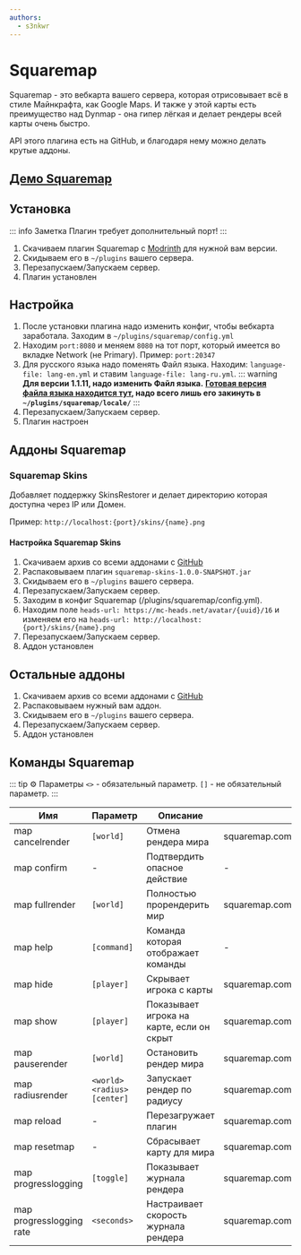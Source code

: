 ```yaml
---
authors: 
  - s3nkwr
---
```


# Squaremap

Squaremap - это вебкарта вашего сервера, которая отрисовывает всё в стиле Майнкрафта, как Google Maps.
И также у этой карты есть преимущество над Dynmap - она гипер лёгкая и делает рендеры всей карты очень быстро.

API этого плагина есть на GitHub, и благодаря нему можно делать крутые аддоны.

## [Демо Squaremap](https://squaremap-demo.jpenilla.xyz/)

## Установка

::: info Заметка
Плагин требует дополнительный порт!
:::

1. Скачиваем плагин Squaremap с [Modrinth](https://modrinth.com/plugin/squaremap) для нужной вам версии. 
2. Скидываем его в `~/plugins` вашего сервера.
3. Перезапускаем/Запускаем сервер.
4. Плагин установлен

## Настройка

1. После установки плагина надо изменить конфиг, чтобы вебкарта заработала. Заходим в `~/plugins/squaremap/config.yml`
2. Находим `port:8080` и меняем `8080` на тот порт, который имеется во вкладке Network (не Primary). Пример: `port:20347`
3. Для русского языка надо поменять Файл языка. Находим: `language-file: lang-en.yml` и ставим `language-file: lang-ru.yml`.
   ::: warning
   **Для версии 1.1.11, надо изменить Файл языка.** **[Готовая версия файла языка находится тут](https://minhaskamal.github.io/DownGit/#/home?url=https://github.com/jpenilla/squaremap/blob/master/common/src/main/resources/locale/lang-ru.yml), надо всего лишь его закинуть в `~/plugins/squaremap/locale/`**
   :::
4. Перезапускаем/Запускаем сервер.
5. Плагин настроен

## Аддоны Squaremap

### Squaremap Skins

Добавляет поддержку SkinsRestorer и делает директорию которая доступна через IP или Домен.

Пример: `http://localhost:{port}/skins/{name}.png`

#### Настройка Squaremap Skins

1. Скачиваем архив со всеми аддонами с [GitHub](https://nightly.link/jpenilla/squaremap-addons/workflows/build/master/artifacts.zip)
2. Распаковываем плагин `squaremap-skins-1.0.0-SNAPSHOT.jar`
3. Скидываем его в `~/plugins` вашего сервера.
4. Перезапускаем/Запускаем сервер.
5. Заходим в конфиг Squaremap (/plugins/squaremap/config.yml).
6. Находим поле `heads-url: https://mc-heads.net/avatar/{uuid}/16` и изменяем его на `heads-url: http://localhost:{port}/skins/{name}.png`
7. Перезапускаем/Запускаем сервер.
8. Аддон установлен

## Остальные аддоны

1. Скачиваем архив со всеми аддонами с [GitHub](https://nightly.link/jpenilla/squaremap-addons/workflows/build/master/artifacts.zip)
2. Распаковываем нужный вам аддон.
3. Скидываем его в `~/plugins` вашего сервера.
4. Перезапускаем/Запускаем сервер.
5. Аддон установлен

## Команды Squaremap

::: tip :gear: Параметры
`<>` - обязательный параметр.
`[]` - не обязательный параметр.
:::

| Имя | Параметр | Описание | Право |
| ----------- | ----------- | ----------- | ----------- |
map cancelrender | `[world]` | Отмена рендера мира | squaremap.command.cancelrender |                    
map confirm | - | Подтвердить опасное действие  | - |      
map fullrender | `[world]` | Полностью прорендерить мир | squaremap.command.fullrender |       
map help | `[command]` | Команда которая отображает команды | - |    
map hide | `[player]` | Скрывает игрока с карты | squaremap.command.hide | 
map show | `[player]` | Показывает игрока на карте, если он скрыт | squaremap.command.show |  
map pauserender | `[world]` | Остановить рендер мира | squaremap.command.pauserender |
map radiusrender | `<world> <radius> [center]` | Запускает рендер по радиусу | squaremap.command.radiusrender |                 
map reload | - | Перезагружает плагин | squaremap.command.reload |      
map resetmap | - | Сбрасывает карту для мира | squaremap.command.resetmap |                        
map progresslogging | `[toggle]` | Показывает журнала рендера | squaremap.command.progresslogging | 
map progresslogging rate | `<seconds>` | Настраивает скорость журнала рендера | squaremap.command.progresslogging |             
